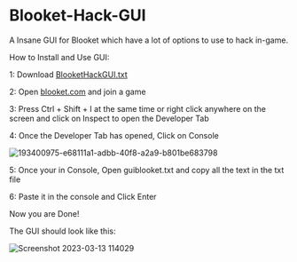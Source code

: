 # Blooket-Hack-GUI

A Insane GUI for Blooket which have a lot of options to use to hack in-game.

How to Install and Use GUI:

1: Download [BlooketHackGUI.txt](https://github.com/Clubby999/Blooket-Hack-GUI/archive/refs/heads/main.zip)

2: Open [blooket.com](https://play.blooket.com/play) and join a game

3: Press Ctrl + Shift + I at the same time or right click anywhere on the screen and click on Inspect to open the Developer Tab

4: Once the Developer Tab has opened, Click on Console

![193400975-e68111a1-adbb-40f8-a2a9-b801be683798](https://user-images.githubusercontent.com/127083113/224636703-ad2e88c2-5799-44bf-b141-e952020739fc.jpg)

5: Once your in Console, Open guiblooket.txt and copy all the text in the txt file

6: Paste it in the console and Click Enter

Now you are Done!

The GUI should look like this:

![Screenshot 2023-03-13 114029](https://user-images.githubusercontent.com/127083113/224637002-1057b917-0d8e-4d55-8e1f-c3f9ac70d5b0.png)
